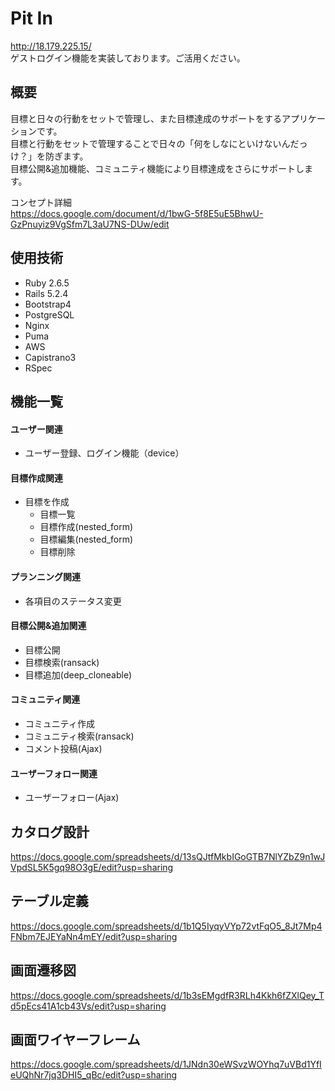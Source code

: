 # Pit In
http://18.179.225.15/  
ゲストログイン機能を実装しております。ご活用ください。

## 概要
目標と日々の行動をセットで管理し、また目標達成のサポートをするアプリケーションです。  
目標と行動をセットで管理することで日々の「何をしなにといけないんだっけ？」を防ぎます。  
目標公開&追加機能、コミュニティ機能により目標達成をさらにサポートします。  

コンセプト詳細  
https://docs.google.com/document/d/1bwG-5f8E5uE5BhwU-GzPnuyiz9VgSfm7L3aU7NS-DUw/edit


## 使用技術
- Ruby 2.6.5
- Rails 5.2.4
- Bootstrap4
- PostgreSQL
- Nginx
- Puma
- AWS
- Capistrano3
- RSpec


## 機能一覧
#### ユーザー関連
- ユーザー登録、ログイン機能（device）

#### 目標作成関連
- 目標を作成
  - 目標一覧
  - 目標作成(nested_form)
  - 目標編集(nested_form)
  - 目標削除

#### プランニング関連
- 各項目のステータス変更

#### 目標公開&追加関連
- 目標公開
- 目標検索(ransack)
- 目標追加(deep_cloneable)

#### コミュニティ関連
- コミュニティ作成
- コミュニティ検索(ransack)
- コメント投稿(Ajax)

#### ユーザーフォロー関連
- ユーザーフォロー(Ajax)


## カタログ設計
https://docs.google.com/spreadsheets/d/13sQJtfMkbIGoGTB7NlYZbZ9n1wJVpdSL5K5gq98O3gE/edit?usp=sharing


## テーブル定義
https://docs.google.com/spreadsheets/d/1b1Q5IyqyVYp72vtFqO5_8Jt7Mp4FNbm7EJEYaNn4mEY/edit?usp=sharing


## 画面遷移図
https://docs.google.com/spreadsheets/d/1b3sEMgdfR3RLh4Kkh6fZXlQey_Td5pEcs41A1cb43Vs/edit?usp=sharing


## 画面ワイヤーフレーム
https://docs.google.com/spreadsheets/d/1JNdn30eWSvzWOYhq7uVBd1YfIeUQhNr7jq3DHI5_qBc/edit?usp=sharing
